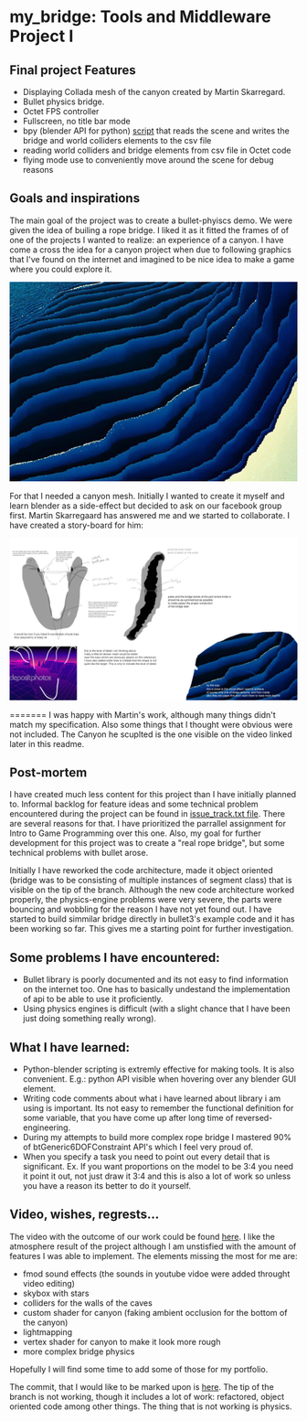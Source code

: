 # my_bridge: Tools and Middleware Project I

## Final project Features
* Displaying Collada mesh of the canyon created by Martin Skarregard.
* Bullet physics bridge.
* Octet FPS controller
* Fullscreen, no title bar mode
* bpy (blender API for python) [script](https://github.com/witold-gawlowski/octet/blob/Tools_and_Middleware_1/octet/assets/projects/my_bridge/scripts/box_tracker.py) that reads the scene and writes the bridge and world colliders elements to the csv file
* reading world colliders and bridge elements from csv file in Octet code
* flying mode use to conveniently move around the scene for debug reasons

## Goals and inspirations 

The main goal of the project was to create a bullet-phyiscs demo. We were given the idea of builing a rope bridge. I liked it as it fitted the frames of of one of the projects I wanted to realize: an experience of a canyon. I have come a cross the idea for a canyon project when due to following graphics that I've found on the internet and imagined to be nice idea to make a game where you could explore it. 

![inspirtation](https://github.com/witold-gawlowski/octet/blob/Tools_and_Middleware_1/octet/src/projects/my_bridge/Concept/14446003_1212966025441859_1981789854985566161_n.jpg) 

For that I needed a canyon mesh. Initially I wanted to create it myself and learn blender as a side-effect but decided to ask on our facebook group first. Martin Skarregaard has answered me and we started to collaborate. I have created a story-board for him: 

![](https://github.com/witold-gawlowski/octet/blob/Tools_and_Middleware_1/octet/src/projects/my_bridge/Concept/canyon%20mesh%20specification.jpg)


=======
I was happy with Martin's work, although many things didn't match my specification. Also some things that I thought were obvious were not included.
The Canyon he scuplted is the one visible on the video linked later in this readme. 

## Post-mortem
 
I have created much less content for this project than I have initially planned to. Informal backlog for feature ideas and some technical problem encountered during the project can be found in [issue_track.txt file](https://github.com/witold-gawlowski/octet/blob/Tools_and_Middleware_1/octet/src/projects/my_bridge/Concept/issue_tracker.txt). There are several reasons for that. I have prioritized  the parrallel assignment for Intro to Game Programming over this one. Also, my goal for further development for this project was to create a "real rope bridge", but some technical problems with bullet arose. 

Initially I have reworked the code architecture, made it object oriented (bridge was to be consisting of multiple instances of segment class) that is visible on the tip of the branch. 
Although the new code architecture worked properly, the physics-engine problems were very severe, the parts were bouncing and wobbling for the reason I have not yet found out. I have started to build simmilar bridge directly in bullet3's example code and it has been working so far. This gives me a starting point for further investigation. 

## Some problems I have encountered:
* Bullet library is poorly documented and its not easy to find information on the internet too. One has to basically undestand the implementation of api to be able to use it proficiently.
* Using physics engines is difficult (with a slight chance that I have been just doing something really wrong).

## What I have learned:
* Python-blender scripting is extremly effective for making tools. It is also convenient. E.g.: python API visible when hovering over any blender GUI element. 
* Writing code comments about what i have learned about library i am using is important. Its not easy to remember the functional definition for some variable, that you have come up after long time of reversed-engineering.
* During my attempts to build more complex rope bridge I mastered 90% of btGeneric6DOFConstraint API's which I feel very proud of. 
* When you specify a task you need to point out every detail that is significant. Ex. If you want proportions on the model to be 3:4 you need it point it out, not just draw it 3:4 and this is also a lot of work so unless you have a reason its better to do it yourself. 

## Video, wishes, regrests...
The video with the outcome of our work could be found [here](https://www.youtube.com/watch?v=uHrpnjAkioI). I like the atmosphere result of the project although I am unstisfied with the amount of features I was able to implement. The elements missing the most for me are:
* fmod sound effects (the sounds in youtube vidoe were added throught video editing)
* skybox with stars
* colliders for the walls of the caves
* custom shader for canyon (faking ambient occlusion for the bottom of the canyon)
* lightmapping 
* vertex shader for canyon to make it look more rough
* more complex bridge physics

Hopefully I will find some time to add some of those for my portfolio. 

The commit, that I would like to be marked upon is [here](https://github.com/witold-gawlowski/octet/tree/e4f9d0dff4dcd4b0e8cb072813f0d4e0aed31ad5).
The tip of the branch is not working, though it includes a lot of work: refactored, object oriented code among other things. The thing that is not working is physics.

